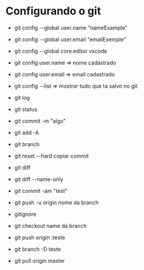 # Configurando o git

- git config --global user.name "nameExample"
- git config --global user.email "emailExemple"
- git config --global core.editor vscode
- git config user.name => nome cadastrado
- git config user.email => email cadastrado
- git config --list => mostrar tudo que ta salvo no git

- git log 
- git status
- git commit -m "algo"
- git add -A
- git branch
- git reset --hard copiar commit 
- git diff
- git diff --name-only
- git commit -am "test"
- git push -u origin nome da branch
- gitignore
- git checkout name da branch
- git push origin :teste
- git branch -D teste
- git pull origin master
